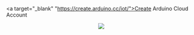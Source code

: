 <a target="_blank" "https://create.arduino.cc/iot/">Create Arduino Cloud Account</a>

<p align="center"><img src="https://github.com/marcinsaj/ONE-Nixie-Clock/blob/main/extras/one_nixie_clock_diagram.jpg"></p>
